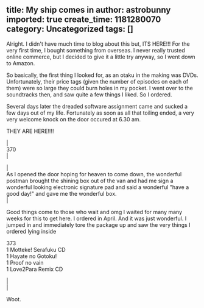 title: My ship comes in
author: astrobunny
imported: true
create_time: 1181280070
category: Uncategorized
tags: []
---
Alright. I didn't have much time to blog about this but, ITS HERE!!! For the very first time, I bought something from overseas. I never really trusted online commerce, but I decided to give it a little try anyway, so I went down to Amazon.  
  
So basically, the first thing I looked for, as an otaku in the making was DVDs. Unfortunately, their price tags (given the number of episodes on each of them) were so large they could burn holes in my pocket. I went over to the soundtracks then, and saw quite a few things I liked. So I ordered.  
  
Several days later the dreaded software assignment came and sucked a few days out of my life. Fortunately as soon as all that toiling ended, a very very welcome knock on the door occured at 6.30 am.  
  
THEY ARE HERE!!!!

  
|   
<wpg2idlightbox>370</wpg2idlightbox>  
 |
  
|   
As I opened the door hoping for heaven to come down, the wonderful postman brought the shining box out of the van and had me sign a wonderful looking electronic signature pad and said a wonderful "have a good day!" and gave me the wonderful box.  
 |
  

  
  
Good things come to those who wait and omg I waited for many many weeks for this to get here. I ordered in April. And it was just wonderful. I jumped in and immediately tore the package up and saw the very things I ordered lying inside  
  
<wpg2idlightbox>373</wpg2idlightbox>  
1 Motteke! Serafuku CD  
1 Hayate no Gotoku!  
1 Proof no vain  
1 Love2Para Remix CD  
  

  
|   
 |
  

  
  
Woot.  
